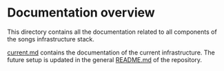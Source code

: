 # Documentation overview

This directory contains all the documentation related to all components of the
songs infrastructure stack.

[current.md](./current.md) contains the documentation of the current
infrastructure. The future setup is updated in the general
[README.md](../README.md) of the repository.
